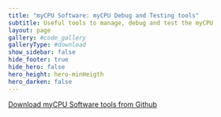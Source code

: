 ```yaml
---
title: "myCPU Software: myCPU Debug and Testing tools"
subtitle: Useful tools to manage, debug and test the myCPU
layout: page
gallery: #code_gallery
galleryType: #download
show_sidebar: false
hide_footer: true
hide_hero: false
hero_height: hero-minHeigth
hero_darken: false
---
```


<a class="button is-primary is-light" href="#" target="_blank">Download myCPU Software tools from Github</a>


